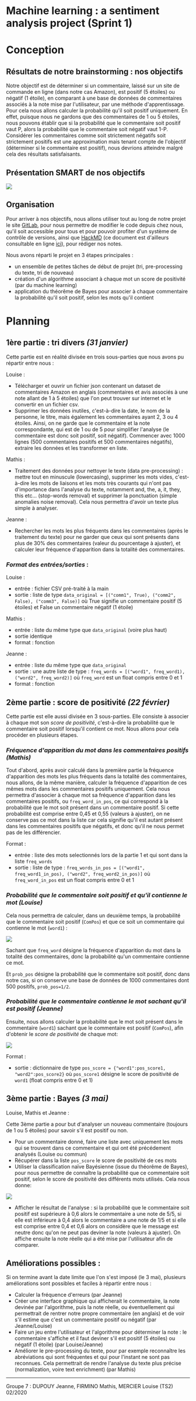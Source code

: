 # Machine learning : a sentiment analysis project (Sprint 1)

# Conception  

## Résultats de notre brainstorming : nos objectifs  

Notre objectif est de déterminer si un commentaire, laissé sur un site de commande en ligne (dans notre cas Amazon), est positif (5 étoiles) ou négatif (1 étoile), en comparant à une base de données de commentaires associés à la note mise par l'utilisateur, par une méthode d'apprentissage. Pour cela nous allons calculer la probabilité qu'il soit positif uniquement. En effet, puisque nous ne gardons que des commentaires de 1 ou 5 étoiles, nous pouvons établir que si la probabilité que le commentaire soit positif vaut P, alors la probabilité que le commentaire soit négatif vaut 1-P. Considérer les commentaires comme soit strictement négatifs soit strictement positifs est une approximation mais tenant compte de l'objectif (déterminer si le commentaire est positif), nous devrions atteindre malgré cela des résultats satisfaisants.  


## Présentation SMART de nos objectifs  

![](https://i.imgur.com/ZQNvtEZ.png)


## Organisation

Pour arriver à nos objectifs, nous allons utiliser tout au long de notre projet le site  [GitLab](https://gitlab.com), pour nous permettre de modifier le code depuis chez nous, qu'il soit accessible pour tous et pour pouvoir profiter d'un système de contrôle de versions, ainsi que [HackMD](https://hackmd.io) (ce document est d'ailleurs consultable en ligne [ici](https://hackmd.io/@loune/sprint1)), pour rédiger nos notes.


Nous avons réparti le projet en 3 étapes principales : 
 - un ensemble de petites tâches de début de projet (tri, pre-processing du texte, tri de nouveau)
 - création d'un algorithme associant à chaque mot un score de positivité (par du machine learning)
 - application du théorême de Bayes pour associer à chaque commentaire la probabilité qu'il soit positif, selon les mots qu'il contient

# Planning  

## 1ère partie : tri divers *(31 janvier)*  

Cette partie est en réalité divisée en trois sous-parties que nous avons pu répartir entre nous : 

Louise :
- Télécharger et ouvrir un fichier json contenant un dataset de commentaires Amazon en anglais (commentaires et avis associés à une note allant de 1 à 5 étoiles) que l'on peut trouver sur internet et le convertir en un fichier csv.
- Supprimer les données inutiles, c'est-à-dire la date, le nom de la personne, le titre, mais également les commentaires ayant 2, 3 ou 4 étoiles. Ainsi, on ne garde que le commentaire et la note correspondante, qui est de 1 ou de 5 pour simplifier l'analyse (le commentaire est donc soit positif, soit négatif). Commencer avec 1000 lignes (500 commentaires positifs et 500 commentaires négatifs), extraire les données et les transformer en liste.

Mathis :
- Traitement des données pour nettoyer le texte (data pre-processing) : mettre tout en minuscule (lowercasing), supprimer les mots vides, c'est-à-dire les mots de liaisons et les mots très courants qui n'ont pas d'importance dans l'analyse du texte, notamment and, the, a, it, they, this etc... (stop-words removal) et supprimer la ponctuation (simple anomalies noise removal). Cela nous permettra d'avoir un texte plus simple à analyser.

Jeanne :
- Rechercher les mots les plus fréquents dans les commentaires (après le traitement du texte) pour ne garder que ceux qui sont présents dans plus de 30% des commentaires (valeur du pourcentage à ajuster), et calculer leur fréquence d'apparition dans la totalité des commentaires.

### *Format des entrées/sorties* :  
Louise : 
 - entrée : fichier CSV pré-traité à la main
 - sortie : liste de type  `data_original = [("comm1", True), ("comm2", False), ("comm3", False)]` où True signifie un commentaire positif (5 étoiles) et False un commentaire négatif (1 étoile)

Mathis : 
- entrée : liste du même type que `data_original` (voire plus haut)
- sortie identique
- format : fonction

Jeanne : 
 - entrée : liste du même type que `data_original`
 - sortie : une autre liste de type : `freq_words = [("word1", freq_word1), ("word2", freq_word2)]` où `freq_word` est un float compris entre 0 et 1
 - format : fonction


## 2ème partie : score de positivité *(22 février)*  

Cette partie est elle aussi divisée en 3 sous-parties. Elle consiste à associer à chaque mot son *score de positivité*, c'est-à-dire la probabilité que le commentaire soit positif lorsqu'il contient ce mot. Nous allons pour cela procéder en plusieurs étapes.  

### *Fréquence d'apparition du mot dans les commentaires positifs (Mathis)*  

Tout d'abord, après avoir calculé dans la première partie la fréquence d'apparition des mots les plus fréquents dans la totalité des commentaires, nous allons, de la même manière, calculer la fréquence d'apparition de ces mêmes mots dans les commentaires positifs uniquement. Cela nous permettra d'associer à chaque mot sa fréquence d'apparition dans les commentaires positifs, ou `freq_word_in_pos`, ce qui correspond à la probabilité que le mot soit présent dans un commentaire positif. Si cette probabilité est comprise entre 0,45 et 0,55 (valeurs à ajuster), on ne conserve pas ce mot dans la liste car cela signifie qu'il est autant présent dans les commentaires positifs que négatifs, et donc qu'il ne nous permet pas de les différencier.  

Format : 
- entrée : liste des mots selectionnés lors de la partie 1 et qui sont dans la liste `freq_words`
- sortie : liste de type : `freq_words_in_pos = [("word1", freq_word1_in_pos), ("word2", freq_word2_in_pos)]` où `freq_word_in_pos` est un float compris entre 0 et 1  


### *Probabilité que le commentaire soit positif et qu'il contienne le mot (Louise)*  

Cela nous permettra de calculer, dans un deuxième temps, la probabilité que le commentaire soit positif (`ComPos`) et que ce soit un commentaire qui contienne le mot (`word1`) :  

![](https://i.imgur.com/zHYWiSi.png)  


Sachant que `freq_word` désigne la fréquence d'apparition du mot dans la totalité des commentaires, donc la probabilité qu'un commentaire contienne ce mot.

Et `prob_pos` désigne la probabilité que le commentaire soit positif, donc dans notre cas, si on conserve une base de données de 1000 commentaires dont 500 positifs, `prob_pos=1/2`.  


### *Probabilité que le commentaire contienne le mot sachant qu'il est positif (Jeanne)*  

Ensuite, nous allons calculer la probabilité que le mot soit présent dans le commentaire (`word1`) sachant que le commentaire est positif (`ComPos`), afin d'obtenir le *score de positivité* de chaque mot:  

![](https://i.imgur.com/fziDPEI.png)  

Format :  
- sortie : dictionnaire de type `pos_score = {"word1":pos_score1, "word2":pos_score2}` où `pos_score1` désigne le score de positivité de `word1` (float compris entre 0 et 1)  



## 3ème partie : Bayes *(3 mai)*  
Louise, Mathis et Jeanne :  

Cette 3ème partie a pour but d'analyser un nouveau commentaire (toujours de 1 ou 5 étoiles) pour savoir s'il est positif ou non.

- Pour un commentaire donné, faire une liste avec uniquement les mots qui se trouvent dans ce commentaire et qui ont été précédement analysés (Louise ou commun)
- Récupérer dans la liste `pos_score` le score de positivité de ces mots
- Utiliser la classification naïve Bayésienne (issue du théorême de Bayes), pour nous permettre de connaître la probabilité que ce commentaire soit positif, selon le score de positivité des différents mots utilisés. Cela nous donne:

![](https://i.imgur.com/eAqAFR4.png)

- Afficher le résultat de l'analyse : si la probabilité que le commentaire soit positif est supérieure à 0,6 alors le commentaire a une note de 5/5, si elle est inférieure à 0,4 alors le commentaire a une note de 1/5 et si elle est comprise entre 0,4 et 0,6 alors on considère que le message est neutre donc qu'on ne peut pas deviner la note (valeurs à ajuster). On affiche ensuite la note réelle qui a été mise par l'utilisateur afin de comparer.


## Améliorations possibles :  
Si on termine avant la date limite que l'on s'est imposé (le 3 mai), plusieurs améliorations sont possibles et faciles à répartir entre nous :
- Calculer la fréquence d'erreurs (par Jeanne)
- Créer une interface graphique qui afficherait le commentaire, la note devinée par l'algorithme, puis la note réelle, ou éventuellement qui permettrait de rentrer notre propre commentaire (en anglais) et de voir s'il estime que c'est un commentaire positif ou négatif (par Jeanne/Louise)
- Faire un jeu entre l'utilisateur et l'algorithme pour déterminer la note : le commentaire s'affiche et il faut deviner s'il est positif (5 étoiles) ou négatif (1 étoile) (par Louise/Jeanne)
- Améliorer le pre-processing du texte, pour par exemple reconnaître les abréviations qui sont fréquentes et qui pour l'instant ne sont pas reconnues. Cela permettrait de rendre l'analyse du texte plus précise (normalization, voire text enrichment) (par Mathis)

---

Groupe 7 : DUPOUY Jeanne, FIRMINO Mathis, MERCIER Louise (TS2)  
02/2020